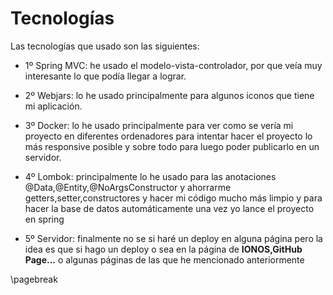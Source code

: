 # Tecnologías
Las tecnologías que usado son las siguientes:

- 1º Spring MVC: he usado el modelo-vista-controlador, por que veía muy interesante lo que podía llegar a lograr.
  
- 2º Webjars: lo he usado principalmente para algunos iconos que tiene mi aplicación.
  
- 3º Docker: lo he usado principalmente para ver como se vería mi proyecto en diferentes ordenadores para intentar hacer el proyecto lo más responsive posible y sobre todo para luego poder publicarlo en un servidor.
  
- 4º Lombok: principalmente lo he usado para las anotaciones @Data,@Entity,@NoArgsConstructor y ahorrarme getters,setter,constructores y hacer mi código mucho más limpio y para hacer la base de datos automáticamente una vez yo lance el proyecto en spring
  
- 5º Servidor: finalmente no se si haré un deploy en alguna página pero la idea es que si hago un deploy o sea en la página de **IONOS,GitHub Page...** o algunas páginas de las que he mencionado anteriormente

\pagebreak
